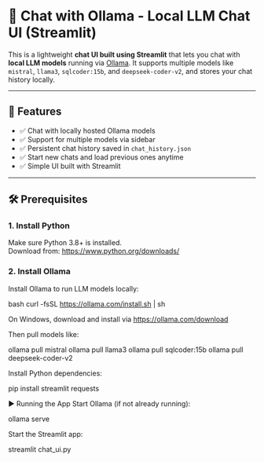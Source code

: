# 💬 Chat with Ollama - Local LLM Chat UI (Streamlit)

This is a lightweight **chat UI built using Streamlit** that lets you chat with **local LLM models** running via [Ollama](https://ollama.com/). It supports multiple models like `mistral`, `llama3`, `sqlcoder:15b`, and `deepseek-coder-v2`, and stores your chat history locally.

---

## 🚀 Features

- ✅ Chat with locally hosted Ollama models
- ✅ Support for multiple models via sidebar
- ✅ Persistent chat history saved in `chat_history.json`
- ✅ Start new chats and load previous ones anytime
- ✅ Simple UI built with Streamlit

---

## 🛠 Prerequisites

### 1. Install Python
Make sure Python 3.8+ is installed.  
Download from: https://www.python.org/downloads/

### 2. Install Ollama
Install Ollama to run LLM models locally:

bash
curl -fsSL https://ollama.com/install.sh | sh


On Windows, download and install via https://ollama.com/download

Then pull models like:

ollama pull mistral
ollama pull llama3
ollama pull sqlcoder:15b
ollama pull deepseek-coder-v2



Install Python dependencies:


pip install streamlit requests




▶️ Running the App
Start Ollama (if not already running):

ollama serve

Start the Streamlit app:


streamlit chat_ui.py

